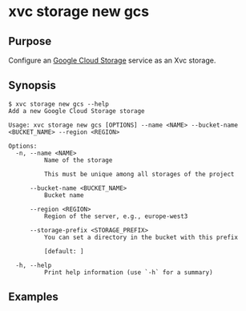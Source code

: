 # xvc storage new gcs

## Purpose

Configure an [Google Cloud Storage](https://cloud.google.com/storage) service as an Xvc storage. 

## Synopsis 

```console
$ xvc storage new gcs --help
Add a new Google Cloud Storage storage

Usage: xvc storage new gcs [OPTIONS] --name <NAME> --bucket-name <BUCKET_NAME> --region <REGION>

Options:
  -n, --name <NAME>
          Name of the storage
          
          This must be unique among all storages of the project

      --bucket-name <BUCKET_NAME>
          Bucket name

      --region <REGION>
          Region of the server, e.g., europe-west3

      --storage-prefix <STORAGE_PREFIX>
          You can set a directory in the bucket with this prefix
          
          [default: ]

  -h, --help
          Print help information (use `-h` for a summary)

```

## Examples

